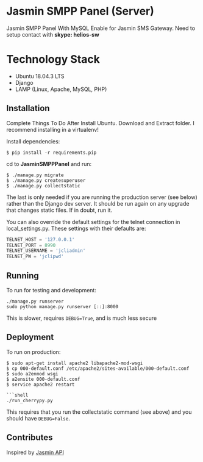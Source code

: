 # Jasmin SMPP Panel (Server)
Jasmin SMPP Panel With MySQL Enable for Jasmin SMS Gateway. Need to setup contact with **skype: helios-sw**

# Technology Stack
- Ubuntu 18.04.3 LTS
- Django
- LAMP (Linux, Apache, MySQL, PHP) 

## Installation
Complete Things To Do After Install Ubuntu. Download and Extract folder. I recommend installing in a virtualenv!

Install dependencies:

```shell
$ pip install -r requirements.pip
```
cd to **JasminSMPPPanel** and run:
```shell
$ ./manage.py migrate 
$ ./manage.py createsuperuser 
$ ./manage.py collectstatic
```
The last is only needed if you are running the production server (see below) rather than the Django dev server. It should be run again on any upgrade that changes static files. If in doubt, run it.

You can also override the default settings for the telnet connection in local_settings.py. These settings with their defaults are:
```python
TELNET_HOST = '127.0.0.1'
TELNET_PORT = 8990
TELNET_USERNAME = 'jcliadmin'
TELNET_PW = 'jclipwd'
```
## Running

To run for testing and development: 
```shell
./manage.py runserver
sudo python manage.py runserver [::]:8000
```
This is slower, requires `DEBUG=True`, and is much less secure

## Deployment
To run on production:
```shell
$ sudo apt-get install apache2 libapache2-mod-wsgi
$ cp 000-default.conf /etc/apache2/sites-available/000-default.conf
$ sudo a2enmod wsgi
$ a2ensite 000-default.conf
$ service apache2 restart

```shell
./run_cherrypy.py
```
This requires that you run the collectstatic command (see above) and you should have `DEBUG=False`.

## Contributes
Inspired by [Jasmin API](https://github.com/jookies/jasmin-api)
